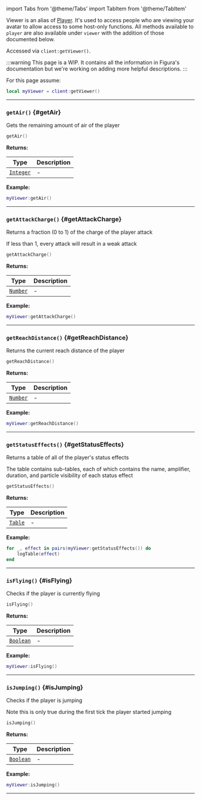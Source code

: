 import Tabs from '@theme/Tabs'
import TabItem from '@theme/TabItem'

Viewer is an alias of [Player](../Player). It's used to access people who are viewing your avatar to allow access to some host-only functions. All methods available to `player` are also available under `viewer` with the addition of those documented below.

Accessed via `client:getViewer()`.

:::warning
This page is a WIP. It contains all the information in Figura's documentation but we're working on adding more helpful descriptions.
:::

For this page assume:

```lua
local myViewer = client:getViewer()
```

---

### <code>getAir()</code> \{#getAir}

Gets the remaining amount of air of the player

```lua
getAir()
```

**Returns:**

| Type                                             | Description |
| ------------------------------------------------ | ----------- |
| <code>[Integer](/tutorials/types/Numbers)</code> | -           |

**Example:**

```lua
myViewer:getAir()
```

---

### <code>getAttackCharge()</code> \{#getAttackCharge}

Returns a fraction (0 to 1) of the charge of the player attack

If less than 1, every attack will result in a weak attack

```lua
getAttackCharge()
```

**Returns:**

| Type                                            | Description |
| ----------------------------------------------- | ----------- |
| <code>[Number](/tutorials/types/Numbers)</code> | -           |

**Example:**

```lua
myViewer:getAttackCharge()
```

---

### <code>getReachDistance()</code> \{#getReachDistance}

Returns the current reach distance of the player

```lua
getReachDistance()
```

**Returns:**

| Type                                            | Description |
| ----------------------------------------------- | ----------- |
| <code>[Number](/tutorials/types/Numbers)</code> | -           |

**Example:**

```lua
myViewer:getReachDistance()
```

---

### <code>getStatusEffects()</code> \{#getStatusEffects}

Returns a table of all of the player's status effects

The table contains sub-tables, each of which contains the name, amplifier, duration, and particle visibility of each status effect

```lua
getStatusEffects()
```

**Returns:**

| Type                                          | Description |
| --------------------------------------------- | ----------- |
| <code>[Table](/tutorials/types/Tables)</code> | -           |

**Example:**

```lua
for _, effect in pairs(myViewer:getStatusEffects()) do
    logTable(effect)
end
```

---

### <code>isFlying()</code> \{#isFlying}

Checks if the player is currently flying

```lua
isFlying()
```

**Returns:**

| Type                                              | Description |
| ------------------------------------------------- | ----------- |
| <code>[Boolean](/tutorials/types/Booleans)</code> | -           |

**Example:**

```lua
myViewer:isFlying()
```

---

### <code>isJumping()</code> \{#isJumping}

Checks if the player is jumping

Note this is only true during the first tick the player started jumping

```lua
isJumping()
```

**Returns:**

| Type                                              | Description |
| ------------------------------------------------- | ----------- |
| <code>[Boolean](/tutorials/types/Booleans)</code> | -           |

**Example:**

```lua
myViewer:isJumping()
```

---
